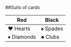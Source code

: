 ##Suits of cards

Red       | Black  
----------| --------
♥ Hearts  | ♠ Spades  
♦ Diamonds| ♣ Clubs 

